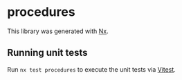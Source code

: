 # procedures

This library was generated with [Nx](https://nx.dev).

## Running unit tests

Run `nx test procedures` to execute the unit tests via [Vitest](https://vitest.dev/).
